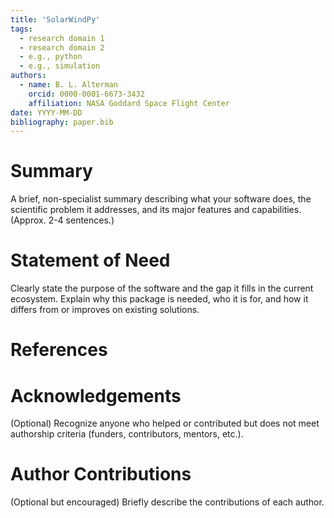 ```yaml
---
title: 'SolarWindPy'
tags:
  - research domain 1
  - research domain 2
  - e.g., python
  - e.g., simulation
authors:
  - name: B. L. Alterman    
    orcid: 0000-0001-6673-3432
    affiliation: NASA Goddard Space Flight Center
date: YYYY-MM-DD
bibliography: paper.bib
---
```


# Summary

A brief, non-specialist summary describing what your software does, the scientific problem it addresses, and its major features and capabilities. (Approx. 2-4 sentences.)

# Statement of Need

Clearly state the purpose of the software and the gap it fills in the current ecosystem. Explain why this package is needed, who it is for, and how it differs from or improves on existing solutions.

# References

<!--
Cite any works or software referenced above using the [@citation-key] format.
All references must be listed in a separate BibTeX file (paper.bib).
-->

# Acknowledgements

(Optional) Recognize anyone who helped or contributed but does not meet authorship criteria (funders, contributors, mentors, etc.).

# Author Contributions

(Optional but encouraged) Briefly describe the contributions of each author.

